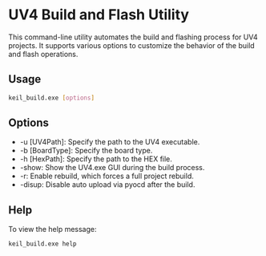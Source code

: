 
# UV4 Build and Flash Utility
This command-line utility automates the build and flashing process for UV4 projects. It supports various options to customize the behavior of the build and flash operations.

## Usage
```bash
keil_build.exe [options]
```

## Options
* -u [UV4Path]: Specify the path to the UV4 executable.
* -b [BoardType]: Specify the board type.
* -h [HexPath]: Specify the path to the HEX file.
* -show: Show the UV4.exe GUI during the build process.
* -r: Enable rebuild, which forces a full project rebuild.
* -disup: Disable auto upload via pyocd after the build.

## Help
To view the help message:
```bash
keil_build.exe help
```